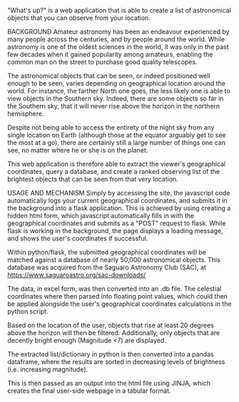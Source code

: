 "What's up?" is a web application that is able to create a list of astronomical objects
that you can observe from your location.

BACKGROUND
Amateur astronomy has been an endeavour experienced by many people across the centuries, and
by people around the world. While astronomy is one of the oldest sciences in the world, it was
only in the past few decades when it gained popularity among amateurs, enabling the common man
on the street to purchase good quality telescopes.

The astronomical objects that can be seen, or indeed positioned well enough to be seen, varies
depending on geographical location around the world. For instance, the farther North one goes,
the less likely one is able to view objects in the Southern sky. Indeed, there are some objects
so far in the Southern sky, that it will never rise above the horizon in the northern hemisphere.

Despite not being able to access the entirety of the night sky from any single location on Earth
(although those at the equator arguably get to see the most at a go), there are certainly still
a large number of things one can see, no matter where he or she is on the planet.

This web application is therefore able to extract the viewer's geographical coordinates, query a
database, and create a ranked observing list of the brightest objects that can be seen from that
very location.


USAGE AND MECHANISM
Simply by accessing the site, the javascript code automatically logs your current geographical
coordinates, and submits it in the background into a flask application. This is achieved by using
creating a hidden html form, which javascript automatically fills in with the geographical coordinates
and submits as a "POST" request to flask. While flask is working in the background, the page displays
a loading message, and shows the user's coordinates if successful.

Within python/flask, the submitted geographical coordinates will be matched against a database
of nearly 50,000 astronomical objects. This database was acquired from the Saguaro Astronomy
Club (SAC), at https://www.saguaroastro.org/sac-downloads/

The data, in excel form, was then converted into an .db file. The celestial coordinates where then
parsed into floating point values, which could then be applied alongside the user's geographical
coordinates calculations in the python script.

Based on the location of the user, objects that rise at least 20 degrees above the horizon will then
be filtered. Additionally, only objects that are decently bright enough (Magnitude <7) are displayed.

The extracted list/dictionary in python is then converted into a pandas dataframe, where the results
are sorted in decreasing levels of brightness (i.e. increasing magnitude).

This is then passed as an output into the html file using JINJA, which creates the final user-side
webpage in a tabular format.
